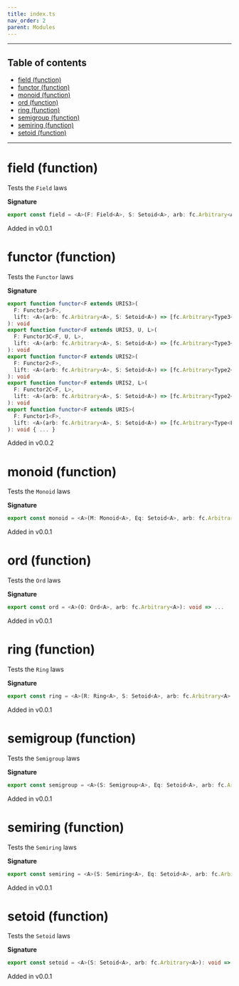 ```yaml
---
title: index.ts
nav_order: 2
parent: Modules
---
```


---

<h2 class="text-delta">Table of contents</h2>

- [field (function)](#field-function)
- [functor (function)](#functor-function)
- [monoid (function)](#monoid-function)
- [ord (function)](#ord-function)
- [ring (function)](#ring-function)
- [semigroup (function)](#semigroup-function)
- [semiring (function)](#semiring-function)
- [setoid (function)](#setoid-function)

---

# field (function)

Tests the `Field` laws

**Signature**

```ts
export const field = <A>(F: Field<A>, S: Setoid<A>, arb: fc.Arbitrary<A>, seed?: number): void => ...
```

Added in v0.0.1

# functor (function)

Tests the `Functor` laws

**Signature**

```ts
export function functor<F extends URIS3>(
  F: Functor3<F>,
  lift: <A>(arb: fc.Arbitrary<A>, S: Setoid<A>) => [fc.Arbitrary<Type3<F, any, any, A>>, Setoid<Type3<F, any, any, A>>]
): void
export function functor<F extends URIS3, U, L>(
  F: Functor3C<F, U, L>,
  lift: <A>(arb: fc.Arbitrary<A>, S: Setoid<A>) => [fc.Arbitrary<Type3<F, any, any, A>>, Setoid<Type3<F, any, any, A>>]
): void
export function functor<F extends URIS2>(
  F: Functor2<F>,
  lift: <A>(arb: fc.Arbitrary<A>, S: Setoid<A>) => [fc.Arbitrary<Type2<F, any, A>>, Setoid<Type2<F, any, A>>]
): void
export function functor<F extends URIS2, L>(
  F: Functor2C<F, L>,
  lift: <A>(arb: fc.Arbitrary<A>, S: Setoid<A>) => [fc.Arbitrary<Type2<F, L, A>>, Setoid<Type2<F, L, A>>]
): void
export function functor<F extends URIS>(
  F: Functor1<F>,
  lift: <A>(arb: fc.Arbitrary<A>, S: Setoid<A>) => [fc.Arbitrary<Type<F, A>>, Setoid<Type<F, A>>]
): void { ... }
```

Added in v0.0.2

# monoid (function)

Tests the `Monoid` laws

**Signature**

```ts
export const monoid = <A>(M: Monoid<A>, Eq: Setoid<A>, arb: fc.Arbitrary<A>): void => ...
```

Added in v0.0.1

# ord (function)

Tests the `Ord` laws

**Signature**

```ts
export const ord = <A>(O: Ord<A>, arb: fc.Arbitrary<A>): void => ...
```

Added in v0.0.1

# ring (function)

Tests the `Ring` laws

**Signature**

```ts
export const ring = <A>(R: Ring<A>, S: Setoid<A>, arb: fc.Arbitrary<A>, seed?: number): void => ...
```

Added in v0.0.1

# semigroup (function)

Tests the `Semigroup` laws

**Signature**

```ts
export const semigroup = <A>(S: Semigroup<A>, Eq: Setoid<A>, arb: fc.Arbitrary<A>): void => ...
```

Added in v0.0.1

# semiring (function)

Tests the `Semiring` laws

**Signature**

```ts
export const semiring = <A>(S: Semiring<A>, Eq: Setoid<A>, arb: fc.Arbitrary<A>, seed?: number): void => ...
```

Added in v0.0.1

# setoid (function)

Tests the `Setoid` laws

**Signature**

```ts
export const setoid = <A>(S: Setoid<A>, arb: fc.Arbitrary<A>): void => ...
```

Added in v0.0.1
